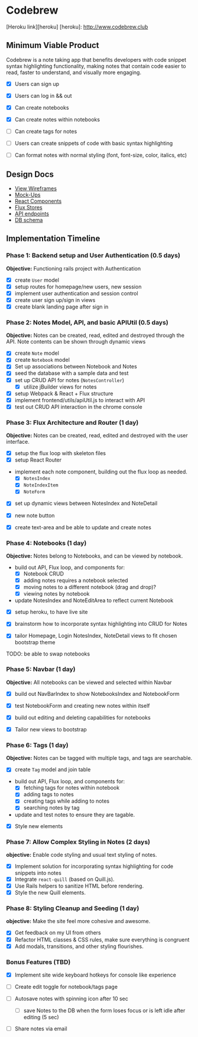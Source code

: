 # Codebrew

[Heroku link][heroku]
[heroku]: http://www.codebrew.club

## Minimum Viable Product
Codebrew is a note taking app that benefits developers with code snippet syntax highlighting functionality, making notes that contain code easier to read, faster to understand, and visually more engaging.

- [x] Users can sign up
- [x] Users can log in && out
- [x] Can create notebooks
- [x] Can create notes within notebooks
- [ ] Can create tags for notes
- [ ] Users can create snippets of code with basic syntax highlighting
- [ ] Can format notes with normal styling (font, font-size, color, italics, etc)


## Design Docs
* [View Wireframes][views]
* [Mock-Ups][mock-ups]
* [React Components][components]
* [Flux Stores][stores]
* [API endpoints][api-endpoints]
* [DB schema][schema]

[views]: ./docs/views.md
[mock-ups]: ./docs/mock-ups.md
[components]: ./docs/components.md
[stores]: ./docs/stores.md
[api-endpoints]: ./docs/api-endpoints.md
[schema]: ./docs/schema.md

## Implementation Timeline

### Phase 1: Backend setup and User Authentication (0.5 days)

**Objective:** Functioning rails project with Authentication

- [x] create `User` model
- [x] setup routes for homepage/new users, new session
- [x] implement user authentication and session control
- [x] create user sign up/sign in views
- [x] create blank landing page after sign in

### Phase 2: Notes Model, API, and basic APIUtil (0.5 days)

**Objective:** Notes can be created, read, edited and destroyed through
the API. Note contents can be shown through dynamic views

- [x] create `Note` model
- [x] create `Notebook` model
- [x] Set up associations between Notebook and Notes
- [x] seed the database with a sample data and test
- [x] set up CRUD API for notes (`NotesController`)
  - [x] utilize jBuilder views for notes
- [x] setup Webpack & React + Flux structure
- [x] implement frontend/utils/apiUtil.js to interact with API
- [x] test out CRUD API interaction in the chrome console

### Phase 3: Flux Architecture and Router (1 day)

**Objective:** Notes can be created, read, edited and destroyed with the
user interface.

- [x] setup the flux loop with skeleton files
- [x] setup React Router
- implement each note component, building out the flux loop as needed.
  - [x] `NotesIndex`
  - [x] `NoteIndexItem`
  - [x] `NoteForm`
- [x] set up dynamic views between NotesIndex and NoteDetail
- [x] new note button
- [x] create text-area and be able to update and create notes


### Phase 4: Notebooks (1 day)

**Objective:** Notes belong to Notebooks, and can be viewed by notebook.

- build out API, Flux loop, and components for:
  - [x] Notebook CRUD
  - [x] adding notes requires a notebook selected
  - [x] moving notes to a different notebook (drag and drop)?
  - [x] viewing notes by notebook
- update NotesIndex and NoteEditArea to reflect current Notebook

- [x] setup heroku, to have live site
- [x] brainstorm how to incorporate syntax highlighting into CRUD for Notes
- [x] tailor Homepage, Login NotesIndex, NoteDetail views to fit chosen bootstrap theme


TODO: be able to swap notebooks


### Phase 5: Navbar (1 day)

**Objective:** All notebooks can be viewed and selected within Navbar

- [x] build out NavBarIndex to show NotebooksIndex and NotebookForm
- [x] test NotebookForm and creating new notes within itself
- [x] build out editing and deleting capabilities for notebooks
- [x] Tailor new views to bootstrap


### Phase 6: Tags (1 day)

**Objective:** Notes can be tagged with multiple tags, and tags are searchable.

- [x] create `Tag` model and join table
- build out API, Flux loop, and components for:
  - [x] fetching tags for notes within notebook
  - [x] adding tags to notes
  - [x] creating tags while adding to notes
  - [x] searching notes by tag
- update and test notes to ensure they are tagable.
- [x] Style new elements

### Phase 7: Allow Complex Styling in Notes (2 days)

**objective:** Enable code styling and usual text styling of notes.
- [x] Implement solution for incorporating syntax highlighting for code snippets into notes
- [x] Integrate `react-quill` (based on Quill.js).
- [x] Use Rails helpers to sanitize HTML before rendering.
- [x] Style the new Quill elements.

### Phase 8: Styling Cleanup and Seeding (1 day)

**objective:** Make the site feel more cohesive and awesome.

- [x] Get feedback on my UI from others
- [x] Refactor HTML classes & CSS rules, make sure everything is congruent
- [x] Add modals, transitions, and other styling flourishes.

### Bonus Features (TBD)
- [x] Implement site wide keyboard hotkeys for console like experience
- [ ] Create edit toggle for notebook/tags page
- [ ] Autosave notes with spinning icon after 10 sec
  - [ ] save Notes to the DB when the form loses focus or is left idle
  after editing (5 sec)
- [ ] Share notes via email


[phase-one]: ./docs/phases/phase1.md
[phase-two]: ./docs/phases/phase2.md
[phase-three]: ./docs/phases/phase3.md
[phase-four]: ./docs/phases/phase4.md
[phase-five]: ./docs/phases/phase5.md
[phase-six]: ./docs/phases/phase6.md
[phase-seven]: ./docs/phases/phase7.md
[phase-eight]: ./docs/phases/phase8.md
